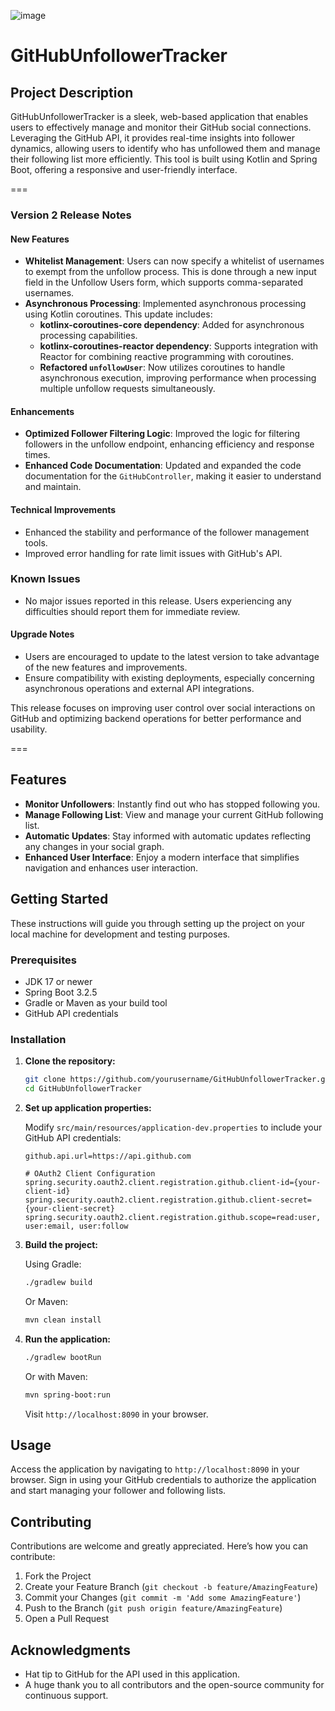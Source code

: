 ![image](https://github.com/krkarma777/GitHubUnfollowerTracker/assets/149022496/bc8a1f23-b332-4320-92a3-0b4533ed4499)


# GitHubUnfollowerTracker

## Project Description

GitHubUnfollowerTracker is a sleek, web-based application that enables users to effectively manage and monitor their GitHub social connections. Leveraging the GitHub API, it provides real-time insights into follower dynamics, allowing users to identify who has unfollowed them and manage their following list more efficiently. This tool is built using Kotlin and Spring Boot, offering a responsive and user-friendly interface.

===

### Version 2 Release Notes

#### New Features
- **Whitelist Management**: Users can now specify a whitelist of usernames to exempt from the unfollow process. This is done through a new input field in the Unfollow Users form, which supports comma-separated usernames.
- **Asynchronous Processing**: Implemented asynchronous processing using Kotlin coroutines. This update includes:
  - **kotlinx-coroutines-core dependency**: Added for asynchronous processing capabilities.
  - **kotlinx-coroutines-reactor dependency**: Supports integration with Reactor for combining reactive programming with coroutines.
  - **Refactored `unfollowUser`**: Now utilizes coroutines to handle asynchronous execution, improving performance when processing multiple unfollow requests simultaneously.

#### Enhancements
- **Optimized Follower Filtering Logic**: Improved the logic for filtering followers in the unfollow endpoint, enhancing efficiency and response times.
- **Enhanced Code Documentation**: Updated and expanded the code documentation for the `GitHubController`, making it easier to understand and maintain.

#### Technical Improvements
- Enhanced the stability and performance of the follower management tools.
- Improved error handling for rate limit issues with GitHub's API.

### Known Issues
- No major issues reported in this release. Users experiencing any difficulties should report them for immediate review.

#### Upgrade Notes
- Users are encouraged to update to the latest version to take advantage of the new features and improvements.
- Ensure compatibility with existing deployments, especially concerning asynchronous operations and external API integrations.

This release focuses on improving user control over social interactions on GitHub and optimizing backend operations for better performance and usability.

===

## Features

- **Monitor Unfollowers**: Instantly find out who has stopped following you.
- **Manage Following List**: View and manage your current GitHub following list.
- **Automatic Updates**: Stay informed with automatic updates reflecting any changes in your social graph.
- **Enhanced User Interface**: Enjoy a modern interface that simplifies navigation and enhances user interaction.

## Getting Started

These instructions will guide you through setting up the project on your local machine for development and testing purposes.

### Prerequisites

- JDK 17 or newer
- Spring Boot 3.2.5
- Gradle or Maven as your build tool
- GitHub API credentials

### Installation

1. **Clone the repository:**

   ```bash
   git clone https://github.com/yourusername/GitHubUnfollowerTracker.git
   cd GitHubUnfollowerTracker
   ```

2. **Set up application properties:**

   Modify `src/main/resources/application-dev.properties` to include your GitHub API credentials:

   ```properties
   github.api.url=https://api.github.com
   
   # OAuth2 Client Configuration
   spring.security.oauth2.client.registration.github.client-id={your-client-id}
   spring.security.oauth2.client.registration.github.client-secret={your-client-secret}
   spring.security.oauth2.client.registration.github.scope=read:user, user:email, user:follow
   ```

3. **Build the project:**

   Using Gradle:

   ```bash
   ./gradlew build
   ```

   Or Maven:

   ```bash
   mvn clean install
   ```

4. **Run the application:**

   ```bash
   ./gradlew bootRun
   ```

   Or with Maven:

   ```bash
   mvn spring-boot:run
   ```

   Visit `http://localhost:8090` in your browser.

## Usage

Access the application by navigating to `http://localhost:8090` in your browser. Sign in using your GitHub credentials to authorize the application and start managing your follower and following lists.

## Contributing

Contributions are welcome and greatly appreciated. Here’s how you can contribute:

1. Fork the Project
2. Create your Feature Branch (`git checkout -b feature/AmazingFeature`)
3. Commit your Changes (`git commit -m 'Add some AmazingFeature'`)
4. Push to the Branch (`git push origin feature/AmazingFeature`)
5. Open a Pull Request

## Acknowledgments

- Hat tip to GitHub for the API used in this application.
- A huge thank you to all contributors and the open-source community for continuous support.
